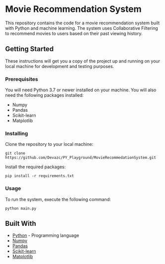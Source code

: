 # Movie Recommendation System

This repository contains the code for a movie recommendation system built with Python and machine learning. The system uses Collaborative Filtering to recommend movies to users based on their past viewing history.

## Getting Started

These instructions will get you a copy of the project up and running on your local machine for development and testing purposes.

### Prerequisites

You will need Python 3.7 or newer installed on your machine. You will also need the following packages installed:

* Numpy
* Pandas
* Scikit-learn
* Matplotlib

### Installing

Clone the repository to your local machine:

```
git clone https://github.com/Devazc/PY_Playground/MovieRecommedationSystem.git
```

Install the required packages:

```
pip install -r requirements.txt
```

### Usage

To run the system, execute the following command:

```
python main.py
```

## Built With

* [Python](https://www.python.org/) - Programming language
* [Numpy](https://numpy.org/)
* [Pandas](https://pandas.pydata.org/)
* [Scikit-learn](https://scikit-learn.org/)
* [Matplotlib](https://matplotlib.org/)
